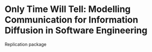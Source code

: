 # Only Time Will Tell: Modelling Communication for Information Diffusion in Software Engineering
Replication package

